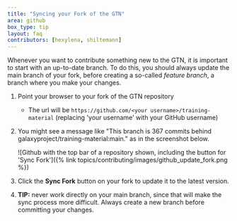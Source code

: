 ```yaml
---
title: "Syncing your Fork of the GTN"
area: github
box_type: tip
layout: faq
contributors: [hexylena, shiltemann]
---
```


Whenever you want to contribute something new to the GTN, it is important to start with an up-to-date branch. To do this, you should always update the main branch of your fork, before creating a so-called *feature branch*, a branch where you make your changes.

1. Point your browser to your fork of the GTN repository
   - The url will be `https://github.com/<your username>/training-material` (replacing 'your username' with your GitHub username)

2. You might see a message like "This branch is 367 commits behind galaxyproject/training-material:main." as in the screenshot below.

   ![Github with the top bar of a repository shown, including the button for 'Sync Fork']({% link topics/contributing/images/github_update_fork.png %})

3. Click the **Sync Fork** button on your fork to update it to the latest version.

4. **TIP:** never work directly on your main branch, since that will make the sync process more difficult. Always create a new branch before committing your changes.
